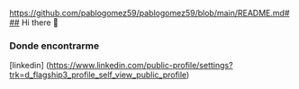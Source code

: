 https://github.com/pablogomez59/pablogomez59/blob/main/README.md### Hi there 👋

<!--
**pablogomez59/pablogomez59** is a ✨ _special_ ✨ repository because its `README.md` (this file) appears on your GitHub profile.

Here are some ideas to get you started:

- 🔭 I’m currently working on ...
- 🌱 I’m currently learning ...
- 👯 I’m looking to collaborate on ...
- 🤔 I’m looking for help with ...
- 💬 Ask me about ...
- 📫 How to reach me: ...
- 😄 Pronouns: ...
- ⚡ Fun fact: ...
-->
### Donde encontrarme
[linkedin] (https://www.linkedin.com/public-profile/settings?trk=d_flagship3_profile_self_view_public_profile)

